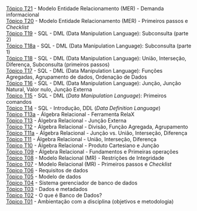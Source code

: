 [Tópico T21](./topico-21.md) - Modelo Entidade Relacionamento (MER) - Demanda informacional<br>
[Tópico T20](./topico-20.md) - Modelo Entidade Relacionamento (MER) - Primeiros passos e _Checklist_<br>
[Tópico T19](./topico-19.md) - SQL - DML (Data Manipulation Language): Subconsulta (parte 2)<br>
[Tópico T18a](./topico-18a.md) - SQL - DML (Data Manipulation Language): Subconsulta (parte 1)<br>
[Tópico T18](./topico-18.md) - SQL - DML (Data Manipulation Language): União, Interseção, Diferença, Subconsulta (primeiros passos)<br>
[Tópico T17](./topico-17.md) - SQL - DML (Data Manipulation Language): Funções Agregadas, Agrupamento de dados, Ordenação de Dados<br>
[Tópico T16](./topico-16.md) - SQL - DML (Data Manipulation Language): Junção, Junção Natural, Valor nulo, Junção Externa<br>
[Tópico T15](./topico-15.md) - SQL - DML (_Data Manipulation Language_): Primeiros comandos<br>
[Tópico T14](./topico-14.md) - SQL - Introdução, DDL (_Data Definition Language_)<br>
[Tópico T13a](./topico-13a.md) - Álgebra Relacional - Ferramenta RelaX<br>
[Tópico T13](./topico-13.md) - Álgebra Relacional - Junção Externa<br>
[Tópico T12](./topico-12.md) - Álgebra Relacional - Divisão, Função Agregada, Agrupamento<br>
[Tópico T11a](./topico-11a.md) - Álgebra Relacional - Junção vs. União, Interseção, Diferença<br>
[Tópico T11](./topico-11.md) - Álgebra Relacional - União, Interseção, Diferença<br>
[Tópico T10](./topico-10.md) - Álgebra Relacional - Produto Cartesiano e Junção<br>
[Tópico T09](./topico-09.md) - Álgebra Relacional - Fundamentos e Primeiras operações<br>
[Tópico T08](./topico-08.md) - Modelo Relacional (MR) - Restrições de Integridade<br>
[Tópico T07](./topico-07.md) - Modelo Relacional (MR) - Primeiros passos e _Checklist_<br>
[Tópico T06](./topico-06.md) - Requisitos de dados<br>
[Tópico T05](./topico-05.md) - Modelo de dados<br>
[Tópico T04](./topico-04.md) - Sistema gerenciador de banco de dados<br>
[Tópico T03](./topico-03.md) - Dados e metadados<br>
[Tópico T02](./topico-02.md) - O que é Banco de Dados?<br>
[Tópico T01](./topico-01.md) - Ambientação com a disciplina (objetivos e metodologia)<br>

